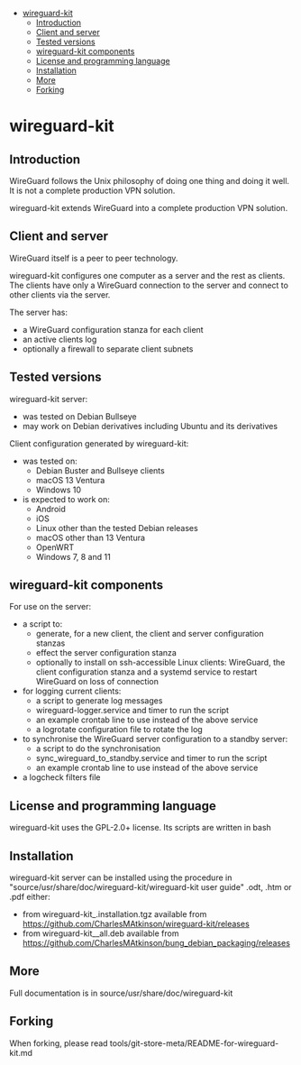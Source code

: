 - [wireguard-kit](#wireguard-kit)
  - [Introduction](##introduction)
  - [Client and server](#client-and-server)
  - [Tested versions](#tested-versions)
  - [wireguard-kit components](#wireguard-kit-components)
  - [License and programming language](#license-and-programming-language)
  - [Installation](#installation)
  - [More](#more)
  - [Forking](#forking)

# wireguard-kit

## Introduction

WireGuard follows the Unix philosophy of doing one thing and doing it well.  It is not a complete production VPN solution.  

wireguard-kit extends WireGuard into a complete production VPN solution.

## Client and server

WireGuard itself is a peer to peer technology.

wireguard-kit configures one computer as a server and the rest as clients.
The clients have only a WireGuard connection to the server and connect to other clients via the server.

The server has:
- a WireGuard configuration stanza for each client
- an active clients log
- optionally a firewall to separate client subnets

## Tested versions

wireguard-kit server:
- was tested on Debian Bullseye
- may work on Debian derivatives including Ubuntu and its derivatives

Client configuration generated by wireguard-kit:
- was tested on:
  - Debian Buster and Bullseye clients
  - macOS 13 Ventura
  - Windows 10
- is expected to work on:
  - Android
  - iOS
  - Linux other than the tested Debian releases
  - macOS other than 13 Ventura
  - OpenWRT
  - Windows 7, 8 and 11

## wireguard-kit components

For use on the server:
- a script to:
  - generate, for a new client, the client and server configuration stanzas
  - effect the server configuration stanza
  - optionally to install on ssh-accessible Linux clients: WireGuard, the client configuration stanza and a systemd service to restart WireGuard on loss of connection
- for logging current clients:
  - a script to generate log messages
  - wireguard-logger.service and timer to run the script
  - an example crontab line to use instead of the above service
  - a logrotate configuration file to rotate the log
- to synchronise the WireGuard server configuration to a standby server:
  - a script to do the synchronisation
  - sync_wireguard_to_standby.service and timer to run the script
  - an example crontab line to use instead of the above service
- a logcheck filters file

## License and programming language

wireguard-kit uses the GPL-2.0+ license.  Its scripts are written in bash 

## Installation

wireguard-kit server can be installed using the procedure in "source/usr/share/doc/wireguard-kit/wireguard-kit user guide" .odt, .htm or .pdf either:
- from wireguard-kit_<version>.installation.tgz available from https://github.com/CharlesMAtkinson/wireguard-kit/releases
- from wireguard-kit_<version>_all.deb available from https://github.com/CharlesMAtkinson/bung_debian_packaging/releases

## More

Full documentation is in source/usr/share/doc/wireguard-kit

## Forking

When forking, please read tools/git-store-meta/README-for-wireguard-kit.md
